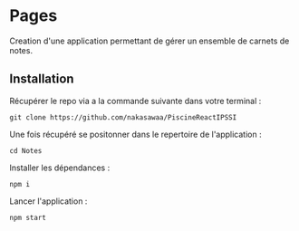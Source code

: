 # Pages

Creation d'une application permettant de gérer un ensemble de carnets de notes.

## Installation

Récupérer le repo via a la commande suivante dans votre terminal :

`git clone https://github.com/nakasawaa/PiscineReactIPSSI`

Une fois récupéré se positonner dans le repertoire de l'application :

`cd Notes`

Installer les dépendances :

`npm i`

Lancer l'application :

`npm start`